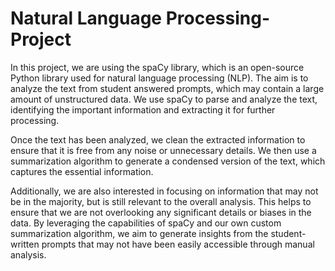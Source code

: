 # Natural Language Processing-Project

In this project, we are using the spaCy library, which is an open-source Python library used for natural language processing (NLP). The aim is to analyze the text from student answered prompts, which may contain a large amount of unstructured data. We use spaCy to parse and analyze the text, identifying the important information and extracting it for further processing.

Once the text has been analyzed, we clean the extracted information to ensure that it is free from any noise or unnecessary details. We then use a summarization algorithm to generate a condensed version of the text, which captures the essential information.

Additionally, we are also interested in focusing on information that may not be in the majority, but is still relevant to the overall analysis. This helps to ensure that we are not overlooking any significant details or biases in the data. By leveraging the capabilities of spaCy and our own custom summarization algorithm, we aim to generate insights from the student-written prompts that may not have been easily accessible through manual analysis.
